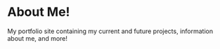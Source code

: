 # About Me!
My portfolio site containing my current and future projects, information about me, and more!
